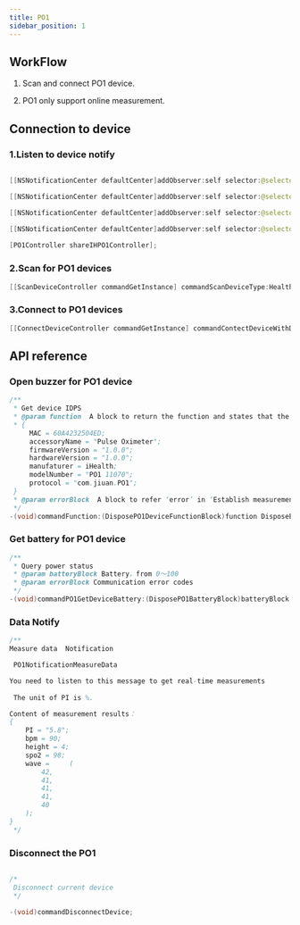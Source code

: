 ```yaml
---
title: PO1
sidebar_position: 1
---
```


## WorkFlow

1. Scan and connect PO1 device.

2. PO1 only support online measurement.

## Connection to device

### 1.Listen to device notify

```java

[[NSNotificationCenter defaultCenter]addObserver:self selector:@selector(DeviceDiscover:) name:PO1Discover object:nil];

[[NSNotificationCenter defaultCenter]addObserver:self selector:@selector(DeviceConnectFail:) name:PO1ConnectFailed object:nil];

[[NSNotificationCenter defaultCenter]addObserver:self selector:@selector(DeviceConnect:) name:PO1ConnectNoti object:nil];

[[NSNotificationCenter defaultCenter]addObserver:self selector:@selector(DeviceDisConnect:) name:PO1DisConnectNoti object:nil];
            
[PO1Controller shareIHPO1Controller];
```

### 2.Scan for PO1 devices

```java
[[ScanDeviceController commandGetInstance] commandScanDeviceType:HealthDeviceType_PO1];
```

### 3.Connect to PO1 devices

```java
[[ConnectDeviceController commandGetInstance] commandContectDeviceWithDeviceType:HealthDeviceType_PO1 andSerialNub:deviceMac];
```

## API reference

### Open buzzer for PO1 device

```java
/**
 * Get device IDPS
 * @param function  A block to return the function and states that the device supports.
 * {
     MAC = 60A4232504ED;
     accessoryName = "Pulse Oximeter";
     firmwareVersion = "1.0.0";
     hardwareVersion = "1.0.0";
     manufaturer = iHealth;
     modelNumber = "PO1 11070";
     protocol = "com.jiuan.PO1";
 }
 * @param errorBlock  A block to refer ‘error’ in ‘Establish measurement connection’ in PO1.
 */
-(void)commandFunction:(DisposePO1DeviceFunctionBlock)function DisposeErrorBlock:(DisposePO1ErrorBlock)errorBlock;
```

### Get battery for PO1 device

```java
/**
 * Query power status
 * @param batteryBlock Battery，from 0～100
 * @param errorBlock Communication error codes
 */
-(void)commandPO1GetDeviceBattery:(DisposePO1BatteryBlock)batteryBlock withErrorBlock:(DisposePO1ErrorBlock)errorBlock;
```

### Data Notify

```java
/**
Measure data  Notification

 PO1NotificationMeasureData

You need to listen to this message to get real-time measurements
 
 The unit of PI is %.

Content of measurement results：
{
    PI = "5.8";
    bpm = 90;
    height = 4;
    spo2 = 98;
    wave =     (
        42,
        41,
        41,
        41,
        40
    );
}
 */

```

### Disconnect the PO1

```java

/*
 Disconnect current device
 */

-(void)commandDisconnectDevice;
```
